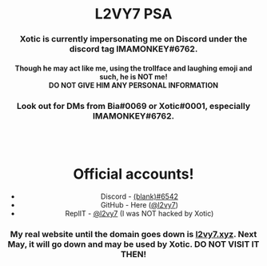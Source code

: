 <div align="center">
  <h1>L2VY7 PSA</h1>
  <h3>Xotic is currently impersonating me on Discord under the discord tag IMAMONKEY#6762.</h3>
  <h4>Though he may act like me, using the trollface and laughing emoji and such, he is NOT me!<br><strong>DO NOT GIVE HIM ANY PERSONAL INFORMATION</strong></h4>
  <h3>Look out for DMs from Bia#0069 or Xotic#0001, especially IMAMONKEY#6762.</h3>
  <br><br>
  <h1>Official accounts!</h1>
  <ul>
      <li>Discord - <a href="https://discord.com/users/972293272112349204">(blank)#6542</a></li>
      <li>GitHub - Here (<a href="https://github.com/l2vy7">@l2vy7</a>)</li>
      <li>ReplIT - <a href="https://replit.com/@l2vy7">@l2vy7</a> (I was NOT hacked by Xotic)</li>
  </ul>
  <h3>My real website until the domain goes down is <a href="https://l2vy7.xyz">l2vy7.xyz</a>. Next May, it will go down and may be used by Xotic. DO NOT VISIT IT THEN!</h3>
</div>
